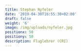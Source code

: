 ```yaml
---
title: Stephan Nyfeler
date: '2019-04-30T16:55:30+02:00'
draft: false
weight: '6'
image: /img/uploads/nyfeler.jpg
positionx: 50
positiony: 50
description: Fluglehrer (CRI)
---
```


